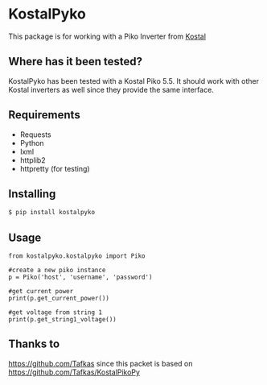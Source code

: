# KostalPyko
This package is for working with a Piko Inverter from [Kostal](http://www.kostal-solar-electric.com/)

## Where has it been tested?
KostalPyko has been tested with a Kostal Piko 5.5. It should work with other Kostal inverters as well since they provide the same interface.

## Requirements
 * Requests
 * Python
 * lxml
 * httplib2
 * httpretty (for testing)
 
## Installing
```bash
$ pip install kostalpyko
```

## Usage
    from kostalpyko.kostalpyko import Piko
    
    #create a new piko instance
    p = Piko('host', 'username', 'password')
    
    #get current power 
    print(p.get_current_power())
    
    #get voltage from string 1
    print(p.get_string1_voltage())

## Thanks to
https://github.com/Tafkas since this packet is based on https://github.com/Tafkas/KostalPikoPy
